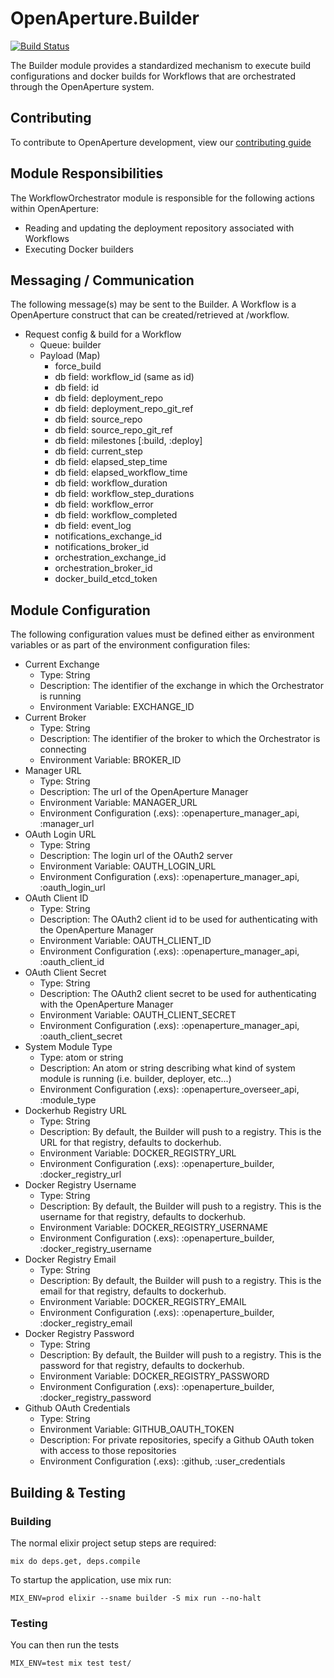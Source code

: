 # OpenAperture.Builder

[![Build Status](https://semaphoreci.com/api/v1/projects/f7e72642-032f-437e-b89d-401014147e5c/399299/badge.svg)](https://semaphoreci.com/perceptive/openaperture_builder)

The Builder module provides a standardized mechanism to execute build configurations and docker builds for Workflows that are orchestrated through the OpenAperture system.

## Contributing

To contribute to OpenAperture development, view our [contributing guide](http://openaperture.io/dev_resources/contributing.html)

## Module Responsibilities

The WorkflowOrchestrator module is responsible for the following actions within OpenAperture:

* Reading and updating the deployment repository associated with Workflows
* Executing Docker builders

## Messaging / Communication

The following message(s) may be sent to the Builder.  A Workflow is a OpenAperture construct that can be created/retrieved at /workflow.

* Request config & build for a Workflow
	* Queue:  builder
	* Payload (Map)
		* force_build
		* db field:  workflow_id (same as id)
		* db field:  id
		* db field:  deployment_repo
		* db field:  deployment_repo_git_ref
		* db field:  source_repo
		* db field:  source_repo_git_ref
		* db field:  milestones [:build, :deploy]
		* db field:  current_step
		* db field:  elapsed_step_time
		* db field:  elapsed_workflow_time
		* db field:  workflow_duration
		* db field:  workflow_step_durations
		* db field:  workflow_error
		* db field:  workflow_completed
		* db field:  event_log
		* notifications_exchange_id
		* notifications_broker_id
		* orchestration_exchange_id
		* orchestration_broker_id
		* docker_build_etcd_token

## Module Configuration

The following configuration values must be defined either as environment variables or as part of the environment configuration files:

* Current Exchange
	* Type:  String
	* Description:  The identifier of the exchange in which the Orchestrator is running
  * Environment Variable:  EXCHANGE_ID
* Current Broker
	* Type:  String
	* Description:  The identifier of the broker to which the Orchestrator is connecting
  * Environment Variable:  BROKER_ID
* Manager URL
  * Type: String
  * Description: The url of the OpenAperture Manager
  * Environment Variable:  MANAGER_URL
  * Environment Configuration (.exs): :openaperture_manager_api, :manager_url
* OAuth Login URL
  * Type: String
  * Description: The login url of the OAuth2 server
  * Environment Variable:  OAUTH_LOGIN_URL
  * Environment Configuration (.exs): :openaperture_manager_api, :oauth_login_url
* OAuth Client ID
  * Type: String
  * Description: The OAuth2 client id to be used for authenticating with the OpenAperture Manager
  * Environment Variable:  OAUTH_CLIENT_ID
  * Environment Configuration (.exs): :openaperture_manager_api, :oauth_client_id
* OAuth Client Secret
  * Type: String
  * Description: The OAuth2 client secret to be used for authenticating with the OpenAperture Manager
  * Environment Variable:  OAUTH_CLIENT_SECRET
  * Environment Configuration (.exs): :openaperture_manager_api, :oauth_client_secret
* System Module Type
	* Type:  atom or string
	* Description:  An atom or string describing what kind of system module is running (i.e. builder, deployer, etc...)
  * Environment Configuration (.exs): :openaperture_overseer_api, :module_type
* Dockerhub Registry URL
	* Type:  String
	* Description:  By default, the Builder will push to a registry.  This is the URL for that registry, defaults to dockerhub.
	* Environment Variable:  DOCKER_REGISTRY_URL
  * Environment Configuration (.exs): :openaperture_builder, :docker_registry_url
* Docker Registry Username
	* Type:  String
	* Description:  By default, the Builder will push to a registry.  This is the username for that registry, defaults to dockerhub.
	* Environment Variable:  DOCKER_REGISTRY_USERNAME
  * Environment Configuration (.exs): :openaperture_builder, :docker_registry_username
* Docker Registry Email
	* Type:  String
	* Description:  By default, the Builder will push to a registry.  This is the email for that registry, defaults to dockerhub.
	* Environment Variable:  DOCKER_REGISTRY_EMAIL
  * Environment Configuration (.exs): :openaperture_builder, :docker_registry_email
* Docker Registry Password
	* Type:  String
	* Description:  By default, the Builder will push to a registry.  This is the password for that registry, defaults to dockerhub.
	* Environment Variable:  DOCKER_REGISTRY_PASSWORD
  * Environment Configuration (.exs): :openaperture_builder, :docker_registry_password
* Github OAuth Credentials
	* Type:  String
	* Environment Variable:  GITHUB_OAUTH_TOKEN
	* Description:  For private repositories, specify a Github OAuth token with access to those repositories
  * Environment Configuration (.exs): :github, :user_credentials

## Building & Testing

### Building

The normal elixir project setup steps are required:

```iex
mix do deps.get, deps.compile
```

To startup the application, use mix run:

```iex
MIX_ENV=prod elixir --sname builder -S mix run --no-halt
```

### Testing

You can then run the tests

```iex
MIX_ENV=test mix test test/
```
